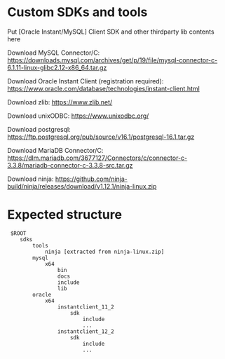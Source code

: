 # Custom SDKs and tools

Put [Oracle Instant/MySQL] Client SDK and other thirdparty lib contents here

Download MySQL Connector/C: https://downloads.mysql.com/archives/get/p/19/file/mysql-connector-c-6.1.11-linux-glibc2.12-x86_64.tar.gz

Download Oracle Instant Client (registration required): https://www.oracle.com/database/technologies/instant-client.html

Download zlib: https://www.zlib.net/

Download unixODBC: https://www.unixodbc.org/

Download postgresql: https://ftp.postgresql.org/pub/source/v16.1/postgresql-16.1.tar.gz

Download MariaDB Connector/C: https://dlm.mariadb.com/3677127/Connectors/c/connector-c-3.3.8/mariadb-connector-c-3.3.8-src.tar.gz

Download ninja: https://github.com/ninja-build/ninja/releases/download/v1.12.1/ninja-linux.zip

# Expected structure

```
 $ROOT
    sdks
        tools
            ninja [extracted from ninja-linux.zip]
        mysql
            x64
                bin
                docs
                include
                lib
        oracle
            x64
                instantclient_11_2
                    sdk
                        include
                        ...
                instantclient_12_2
                    sdk
                        include
                        ...
```